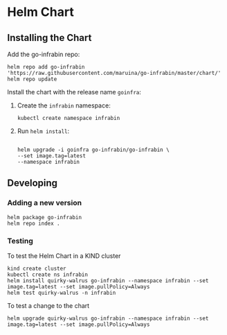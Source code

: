 # Helm Chart

## Installing the Chart

Add the go-infrabin repo:

```console
helm repo add go-infrabin 'https://raw.githubusercontent.com/maruina/go-infrabin/master/chart/'
helm repo update
```

Install the chart with the release name `goinfra`:

1. Create the `infrabin` namespace:

    ```console
    kubectl create namespace infrabin
    ```

1. Run `helm install`:

    ```console

    helm upgrade -i goinfra go-infrabin/go-infrabin \
    --set image.tag=latest
    --namespace infrabin
    ```

## Developing

### Adding a new version

```console
helm package go-infrabin
helm repo index .
```

### Testing

To test the Helm Chart in a KIND cluster

```console
kind create cluster
kubectl create ns infrabin
helm install quirky-walrus go-infrabin --namespace infrabin --set image.tag=latest --set image.pullPolicy=Always
helm test quirky-walrus -n infrabin
```

To test a change to the chart

```console
helm upgrade quirky-walrus go-infrabin --namespace infrabin --set image.tag=latest --set image.pullPolicy=Always
```
